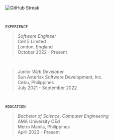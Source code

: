 ![GitHub Streak](https://github-readme-streak-stats-rosy.vercel.app?user=kentlouisetonino&theme=shadow-green&hide_border=true&border_radius=7.1&card_width=846&hide_current_streak=true)

<br />

`EXPERIENCE`
> _Software Engineer_ <br />
> Cell 5 Limited <br />
> London, England <br />
> October 2022 - Present

<br />

> _Junior Web Developer_ <br />
> Sun Asterisk Software Development, Inc. <br />
> Cebu, Philippines <br />
> July 2021 - September 2022 <br />

<br />

`EDUCATION`
> _Bachelor of Science, Computer Engineering_ <br />
> AMA University OEd <br />
> Metro Manila, Philippines <br />
> April 2023 - Present
